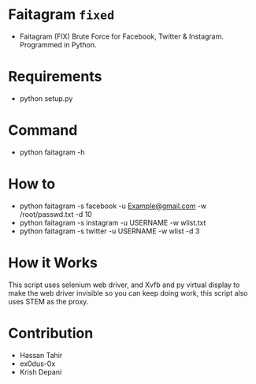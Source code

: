 # Faitagram `fixed`
* Faitagram (FIX) Brute Force for Facebook, Twitter &amp; Instagram. Programmed in Python.

# Requirements
* python setup.py

# Command
* python faitagram -h

# How to
* python faitagram -s facebook -u Example@gmail.com -w /root/passwd.txt -d 10
* python faitagram -s instagram -u USERNAME -w wlist.txt
* python faitagram -s twitter -u USERNAME -w wlist -d 3

# How it Works
This script uses selenium web driver, and Xvfb and py virtual display to make the web driver invisible so you can keep doing work, this script also uses STEM as the proxy.

# Contribution
* Hassan Tahir
* ex0dus-0x
* Krish Depani
